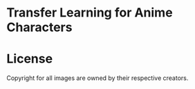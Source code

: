 # Transfer Learning for Anime Characters

# License

Copyright for all images are owned by their respective creators.
